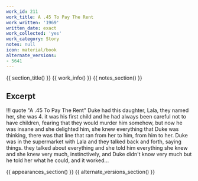 ```yaml
---
work_id: 211
work_title: A .45 To Pay The Rent
work_written: '1969'
written_date: exact
work_collected: 'yes'
work_category: Story
notes: null
icon: material/book
alternate_versions:
- 5641
---
```


{{ section_title() }}
{{ work_info() }}
{{ notes_section() }}
## Excerpt
!!! quote "A .45 To Pay The Rent"
    Duke had this daughter, Lala, they named her, she was 4. it was his first child and he had always been careful not to have children, fearing that they would murder him somehow, but now he was insane and she delighted him, she knew everything that Duke was thinking, there was that line that ran from her to him, from him to her.
    Duke was in the supermarket with Lala and they talked back and forth, saying things. they talked about everything and she told him everything she knew and she knew very much, instinctively, and Duke didn't know very much but he told her what he could, and it worked...

{{ appearances_section() }}
{{ alternate_versions_section() }}